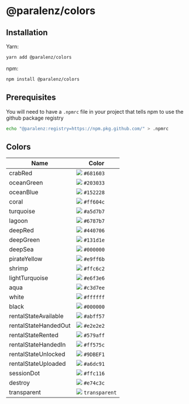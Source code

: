 # @paralenz/colors
<!-- Please add a description here -->

## Installation
Yarn:
```sh
yarn add @paralenz/colors
```
npm:
```sh
npm install @paralenz/colors
```

## Prerequisites
You will need to have a `.npmrc` file in your project that tells npm to use the github package registry
```sh
echo "@paralenz:registry=https://npm.pkg.github.com/" > .npmrc
```

## Colors
| Name | Color |
|---|---|
| crabRed | ![](https://via.placeholder.com/15/681603?text=+) `#681603`  |
| oceanGreen | ![](https://via.placeholder.com/15/203033?text=+) `#203033`  |
| oceanBlue | ![](https://via.placeholder.com/15/152228?text=+) `#152228`  |
| coral | ![](https://via.placeholder.com/15/ff604c?text=+) `#ff604c`  |
| turquoise | ![](https://via.placeholder.com/15/a5d7b7?text=+) `#a5d7b7`  |
| lagoon | ![](https://via.placeholder.com/15/6787b7?text=+) `#6787b7`  |
| deepRed | ![](https://via.placeholder.com/15/440706?text=+) `#440706`  |
| deepGreen | ![](https://via.placeholder.com/15/131d1e?text=+) `#131d1e`  |
| deepSea | ![](https://via.placeholder.com/15/000000?text=+) `#000000`  |
| pirateYellow | ![](https://via.placeholder.com/15/e9ff6b?text=+) `#e9ff6b`  |
| shrimp | ![](https://via.placeholder.com/15/ffc6c2?text=+) `#ffc6c2`  |
| lightTurquoise | ![](https://via.placeholder.com/15/e6f3e6?text=+) `#e6f3e6`  |
| aqua | ![](https://via.placeholder.com/15/c3d7ee?text=+) `#c3d7ee`  |
| white | ![](https://via.placeholder.com/15/ffffff?text=+) `#ffffff`  |
| black | ![](https://via.placeholder.com/15/000000?text=+) `#000000`  |
| rentalStateAvailable | ![](https://via.placeholder.com/15/abff57?text=+) `#abff57`  |
| rentalStateHandedOut | ![](https://via.placeholder.com/15/e2e2e2?text=+) `#e2e2e2`  |
| rentalStateRented | ![](https://via.placeholder.com/15/579aff?text=+) `#579aff`  |
| rentalStateHandedIn | ![](https://via.placeholder.com/15/ff575c?text=+) `#ff575c`  |
| rentalStateUnlocked | ![](https://via.placeholder.com/15/9DBEF1?text=+) `#9DBEF1`  |
| rentalStateUploaded | ![](https://via.placeholder.com/15/a6dc91?text=+) `#a6dc91`  |
| sessionDot | ![](https://via.placeholder.com/15/ffc116?text=+) `#ffc116`  |
| destroy | ![](https://via.placeholder.com/15/e74c3c?text=+) `#e74c3c`  |
| transparent | ![](https://via.placeholder.com/15/transparent?text=+) `transparent`  |
